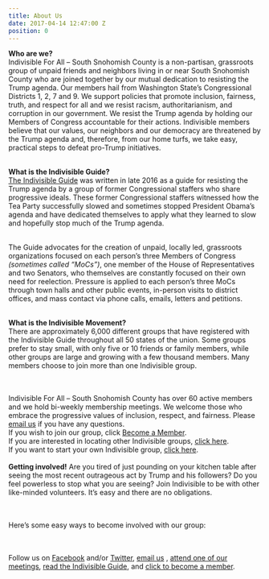 ```yaml
---
title: About Us
date: 2017-04-14 12:47:00 Z
position: 0
---
```


<b>Who are we?</b><br>
Indivisible For All – South Snohomish County is a non-partisan, grassroots group of unpaid friends and neighbors living in or near South Snohomish County who are joined together by our mutual dedication to resisting the Trump agenda.  Our members hail from Washington State’s Congressional Districts 1, 2, 7 and 9.  We support policies that promote inclusion, fairness, truth, and respect for all and we resist racism, authoritarianism, and corruption in our government.   We resist the Trump agenda by holding our Members of Congress accountable for their actions.  Indivisible members believe that our values, our neighbors and our democracy are threatened by the Trump agenda and, therefore, from our home turfs, we take easy, practical steps to defeat pro-Trump initiatives. <br><br>

<b>What is the Indivisible Guide?</b><br>
<a href="https://www.indivisibleguide.com/">The Indivisible Guide</a> was written in late 2016 as a guide for resisting the Trump agenda by a group of former Congressional staffers who share progressive ideals.  These former Congressional staffers witnessed how the Tea Party successfully slowed and sometimes stopped President Obama’s agenda and have dedicated themselves to apply what they learned to slow and hopefully stop much of the Trump agenda.<br><br>

The Guide advocates for the creation of unpaid, locally led, grassroots organizations focused on each person’s three Members of Congress <i>(sometimes called “MoCs”)</i>, one member of the House of Representatives and two Senators, who themselves are constantly focused on their own need for reelection.  Pressure is applied to each person’s three MoCs through town halls and other public events, in-person visits to district offices, and mass contact via phone calls, emails, letters and petitions.<br><br>

<b>What is the Indivisible Movement?</b><br>
There are approximately 6,000 different groups that have registered with the Indivisible Guide throughout all 50 states of the union.  Some groups prefer to stay small, with only five or 10 friends or family members, while other groups are large and growing with a few thousand members.  Many members choose to join more than one Indivisible group.

<br><br>
Indivisible For All – South Snohomish County has over 60 active members and we hold bi-weekly membership meetings.  We welcome those who embrace the progressive values of inclusion, respect, and fairness.  Please <a href="indivisible4all@gmail.com">email us</a> if you have any questions. <br> If you wish to join our group, click <a href="http://indivisiblesouthsnohomish.org/become-a-member.html">Become a Member</a>.<br>
If you are interested in locating other Indivisible groups, <a href="https://www.indivisibleguide.com/act-locally/">click here</a>.<br>
If you want to start your own Indivisible group, <a href="https://www.indivisibleguide.com/resources/online/group-leader-toolkit/#group-toolkit-header-intro">click here</a>.
<br><br>
<b>Getting involved!</b>
Are you tired of just pounding on your kitchen table after seeing the most recent outrageous act by Trump and his followers?  Do you feel powerless to stop what you are seeing?  Join Indivisible to be with other like-minded volunteers.  It’s easy and there are no obligations.

<br><br>Here’s some easy ways to become involved with our group:

<br><br>Follow us on <a href="https://www.facebook.com/groups/270954050003471/">Facebook</a> and/or <a href="https://twitter.com/Ind4AllSoSnoCo">Twitter</a>,
<a href="indivisible4all@gmail.com">email us</a> ,
<a href="http://indivisiblesouthsnohomish.org/calendar.html">attend one of our meetings</a>,
<a href="https://www.indivisibleguide.com/guide/">read the Indivisible Guide</a>, and
<a href="http://indivisiblesouthsnohomish.org">click to become a member</a>.